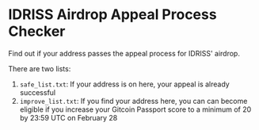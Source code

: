 # IDRISS Airdrop Appeal Process Checker
Find out if your address passes the appeal process for IDRISS' airdrop.

There are two lists:

1. `safe_list.txt`: If your address is on here, your appeal is already successful
2. `improve_list.txt`: If you find your address here, you can can become eligible if you increase your Gitcoin Passport score to a minimum of 20 by 23:59 UTC on February 28 
